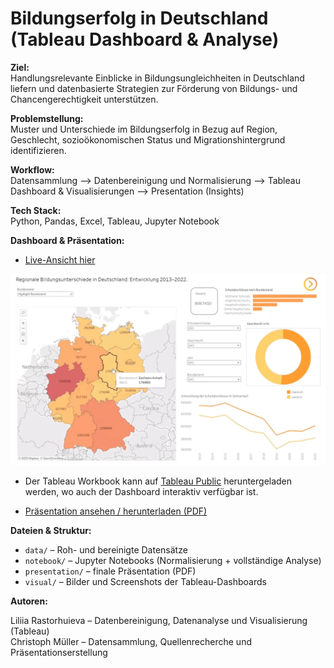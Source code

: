 # Bildungserfolg in Deutschland (Tableau Dashboard & Analyse)    
  
**Ziel:**  
Handlungsrelevante Einblicke in Bildungsungleichheiten in Deutschland liefern und datenbasierte Strategien zur Förderung von Bildungs- und Chancengerechtigkeit unterstützen.
  
**Problemstellung:**  
Muster und Unterschiede im Bildungserfolg in Bezug auf Region, Geschlecht, sozioökonomischen Status und Migrationshintergrund identifizieren.
  
**Workflow:**    
Datensammlung --> Datenbereinigung und Normalisierung --> Tableau Dashboard & Visualisierungen --> Presentation (Insights)
   
**Tech Stack:**  
Python, Pandas, Excel, Tableau, Jupyter Notebook
  
**Dashboard & Präsentation:**    
  
- [Live-Ansicht hier](https://public.tableau.com/views/BildungserfolginDeutschlandRegionalesozialeundmigrationsbedingteUngleichheiten_/RegionaleBildungsunterschiedeinDeutschlandEntwicklung20132022_?:language=en-US&:sid=&:redirect=auth&:display_count=n&:origin=viz_share_link)  
  
![Dashboard GIF](visual/animation.gif)   
  
- Der Tableau Workbook kann auf  [Tableau Public](https://public.tableau.com/views/BildungserfolginDeutschlandRegionalesozialeundmigrationsbedingteUngleichheiten_/RegionaleBildungsunterschiedeinDeutschlandEntwicklung20132022_?:language=en-US&:sid=&:redirect=auth&:display_count=n&:origin=viz_share_link)  heruntergeladen werden, wo auch der Dashboard interaktiv verfügbar ist.
    
- [Präsentation ansehen / herunterladen (PDF)](presentation/bildungserfolg_presentation)   
  
**Dateien & Struktur:**  
- `data/` – Roh- und bereinigte Datensätze  
- `notebook/` – Jupyter Notebooks (Normalisierung + vollständige Analyse)  
- `presentation/` – finale Präsentation (PDF)
- `visual/` – Bilder und Screenshots der Tableau-Dashboards 
  
**Autoren:**   
   
Liliia Rastorhuieva – Datenbereinigung, Datenanalyse und Visualisierung (Tableau)  
Christoph Müller – Datensammlung, Quellenrecherche und Präsentationserstellung


